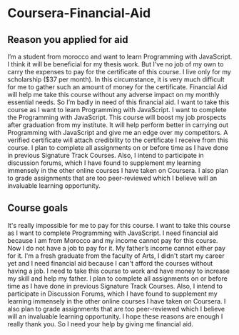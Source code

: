 # Coursera-Financial-Aid

## Reason you applied for aid
I’m a student from morocco and want to learn Programming with JavaScript. I think it will be beneficial for my thesis work. But I’ve no job of my own to carry the expenses to pay for the certificate of this course. I live only for my scholarship ($37 per month). In this circumstance, it is very much difficult for me to gather such an amount of money for the certificate. Financial Aid will help me take this course without any adverse impact on my monthly essential needs. So I’m badly in need of this financial aid. I want to take this course as I want to learn Programming with JavaScript. I want to complete the Programming with JavaScript. This course will boost my job prospects after graduation from my institute. It will help perform better in carrying out Programming with JavaScript and give me an edge over my competitors. A verified certificate will attach credibility to the certificate I receive from this course. I plan to complete all assignments on or before time as I have done in previous Signature Track Courses. Also, I intend to participate in discussion forums, which I have found to supplement my learning immensely in the other online courses I have taken on Coursera. I also plan to grade assignments that are too peer-reviewed which I believe will an invaluable learning opportunity.

## Course goals
It's really impossible for me to pay for this course. I want to take this course as I want to complete Programming with JavaScript. I need financial aid because I am from Morocco and my income cannot pay for this course. Now I do not have a job to pay for it. My father’s income cannot either pay for it. I'm a fresh graduate from the faculty of Arts, I didn't start my career yet and I need financial aid because I can't afford the courses without having a job. I need to take this course to work and have money to increase my skill and help my father. I plan to complete all assignments on or before time as I have done in previous Signature Track Courses. Also, I intend to participate in Discussion Forums, which I have found to supplement my learning immensely in the other online courses I have taken on Coursera. I also plan to grade assignments that are too peer-reviewed which I believe will an invaluable learning opportunity. I hope these reasons are enough I really thank you. So I need your help by giving me financial aid.
